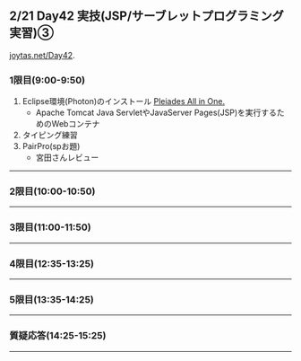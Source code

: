 ## 2/21 Day42 実技(JSP/サーブレットプログラミング実習)③
[joytas.net/Day42]().
### 1限目(9:00-9:50)
1. Eclipse環境(Photon)のインストール
	[Pleiades All in One.](https://mergedoc.osdn.jp/)
	- Apache Tomcat
	Java ServletやJavaServer Pages(JSP)を実行するためのWebコンテナ
1. タイピング練習
1. PairPro(spお題)
	- 宮田さんレビュー
---
### 2限目(10:00-10:50)
---
### 3限目(11:00-11:50)
---
### 4限目(12:35-13:25)
---
### 5限目(13:35-14:25)
---
### 質疑応答(14:25-15:25)
----
